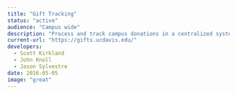 ```yaml
---
title: "Gift Tracking"
status: "active"
audience: "Campus wide"
description: "Process and track campus donations in a centralized system, including complex payment processing, document management, and workflow history."
current-url: "https://gifts.ucdavis.edu/"
developers:
  - Scott Kirkland
  - John Knoll
  - Jason Sylvestre
date: 2016-05-05
image: "great"
---
```

